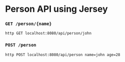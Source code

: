 # Person API using Jersey


### `GET /person/{name}`

```
http GET localhost:8080/api/person/john
```


### `POST /person`

```
http POST localhost:8080/api/person name=john age=28
```
